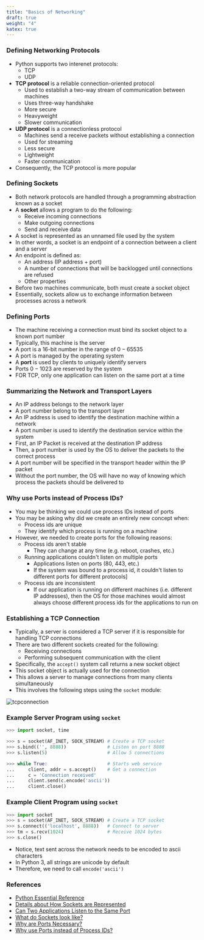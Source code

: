 ```yaml
---
title: "Basics of Networking"
draft: true
weight: "4"
katex: true
---
```


### Defining Networking Protocols
- Python supports two interenet protocols:
	- TCP
	- UDP
- **TCP protocol** is a reliable connection-oriented protocol
	- Used to establish a two-way stream of communication between machines
	- Uses three-way handshake
	- More secure
	- Heavyweight
	- Slower communication
- **UDP protocol** is a connectionless protocol
	- Machines send a receive packets without establishing a connection
	- Used for streaming
	- Less secure
	- Lightweight
	- Faster communication
- Consequently, the TCP protocol is more popular

### Defining Sockets
- Both network protocols are handled through a programming abstraction known as a socket
- A **socket** allows a program to do the following:
	- Receive incoming connections
	- Make outgoing connections
	- Send and receive data
- A socket is represented as an unnamed file used by the system
- In other words, a socket is an endpoint of a connection between a client and a server
- An endpoint is defined as:
	- An address (IP address + port)
	- A number of connections that will be backlogged until connections are refused
	- Other properties
- Before two machines communicate, both must create a socket object
- Essentially, sockets allow us to exchange information between processes across a network

### Defining Ports
- The machine receiving a connection must bind its socket object to a known port number
- Typically, this machine is the server
- A port is a 16-bit number in the range of $0-65535$
- A port is managed by the operating system
- A **port** is used by clients to uniquely identify servers
- Ports $0-1023$ are reserved by the system
- FOR TCP, only one application can listen on the same port at a time

### Summarizing the Network and Transport Layers
- An IP address belongs to the network layer
- A port number belong to the transport layer
- An IP address is used to identify the destination machine within a network
- A port number is used to identify the destination service within the system
- First, an IP Packet is received at the destination IP address
- Then, a port number is used by the OS to deliver the packets to the correct process
- A port number will be specified in the transport header within the IP packet
- Without the port number, the OS will have no way of knowing which process the packets should be delivered to

### Why use Ports instead of Process IDs?
- You may be thinking we could use process IDs instead of ports
- You may be asking why did we create an entirely new concept when:
	- Process ids are unique
	- They identify which process is running on a machine
- However, we needed to create ports for the following reasons:
	- Process ids aren't stable
		- They can change at any time (e.g. reboot, crashes, etc.)
	- Running applications couldn't listen on multiple ports
		- Applications listen on ports ($80$, $443$, etc.)
		- If the system was bound to a process id, it couldn't listen to different ports for different protocols]
	- Process ids are inconsistent
		- If our application is running on different machines (i.e. different IP addresses), then the OS for those machines would almost always choose different process ids for the applications to run on

### Establishing a TCP Connection
- Typically, a server is considered a TCP server if it is responsible for handling TCP connections
- There are two different sockets created for the following:
	- Receiving connections
	- Performing subsequent communication with the client
- Specifically, the `accept()` system call returns a new socket object
- This socket object is actually used for the connection
- This allows a server to manage connections from many clients simultaneously
- This involves the following steps using the `socket` module:

![tcpconnection](/img/tcp.png)

### Example Server Program using `socket`

```python
>>> import socket, time

>>> s = socket(AF_INET, SOCK_STREAM) # Create a TCP socket
>>> s.bind(('', 8888))               # Listen on port 8888
>>> s.listen(5)                      # Allow 5 connections

>>> while True:                      # Starts web service
...     client, addr = s.accept()    # Get a connection
...     c = 'Connection received'
...     client.send(c.encode('ascii'))
...     client.close()
```

### Example Client Program using `socket`

```python
>>> import socket
>>> s = socket(AF_INET, SOCK_STREAM) # Create a TCP socket
>>> s.connect(('localhost', 8888))   # Connect to server
>>> tm = s.recv(1024)                # Receive 1024 bytes
>>> s.close()
```

- Notice, text sent across the network needs to be encoded to ascii characters
- In Python 3, all strings are unicode by default
- Therefore, we need to call `encode('ascii')`

### References
- [Python Essential Reference](http://index-of.co.uk/Python/Python%20Essential%20Reference,%20Fourth%20Edition.pdf)
- [Details about How Sockets are Represented](https://unix.stackexchange.com/a/116616)
- [Can Two Applications Listen to the Same Port](https://stackoverflow.com/a/1694148/12777044)
- [What do Sockets look like?](https://stackoverflow.com/a/4994055/12777044)
- [Why are Ports Necessary?](https://www.quora.com/Is-it-necessary-for-a-service-running-on-as-server-bind-to-a-port-number)
- [Why use Ports instead of Process IDs?](https://softwareengineering.stackexchange.com/a/301113)
